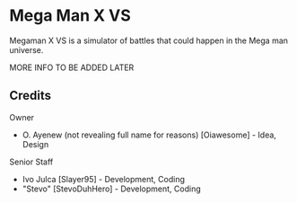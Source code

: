 Mega Man X VS
========================================================================

Megaman X VS is a simulator of battles that could happen in the Mega man universe.

MORE INFO TO BE ADDED LATER

Credits
------------------------------------------------------------------------
Owner

- O. Ayenew (not revealing full name for reasons) [Oiawesome] - Idea, Design

Senior Staff

- Ivo Julca [Slayer95] - Development, Coding
- "Stevo" [StevoDuhHero] - Development, Coding
